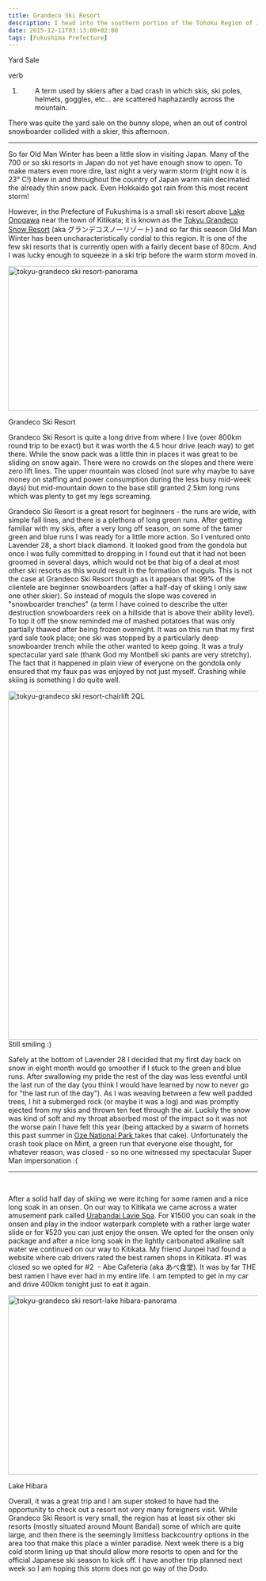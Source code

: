 ```yaml
---
title: Grandeco Ski Resort
description: I head into the southern portion of the Tohoku Region of Japan for some early season skiing and find a winter paradise...
date: 2015-12-11T03:13:00+02:00
tags: [Fukushima Prefecture]
---
```

<div class=“text-lg m-2”>
<p class="mb-2 font-semibold">Yard Sale</p>

<p class="mt-2 mb-2">verb</p>
<ol>
 	<li style="padding-left: 30px;">A term used by skiers after a bad crash in which skis, ski poles, helmets, goggles, etc... are scattered haphazardly across the mountain.</li>
</ol>
<p class="mt-2 mb-2">There was quite the yard sale on the bunny slope, when an out of control snowboarder collided with a skier, this afternoon.</p>

<hr />

<p class="mt-2 mb-2">So far Old Man Winter has been a little slow in visiting Japan. Many of the 700 or so ski resorts in Japan do not yet have enough snow to open. To make maters even more dire, last night a very warm storm (right now it is 23° C!) blew in and throughout the country of Japan warm rain decimated the already thin snow pack. Even Hokkaido got rain from this most recent storm!</p>

<p class="mt-2 mb-2">However, in the Prefecture of Fukushima is a small ski resort above <a href="https://www.google.com/maps/place/%E3%82%B0%E3%83%A9%E3%83%B3%E3%83%87%E3%82%B3%E3%82%B9%E3%83%8E%E3%83%BC%E3%83%AA%E3%82%BE%E3%83%BC%E3%83%88/@37.680376,140.1024098,13z/data=!4m2!3m1!1s0x0000000000000000:0xc988037d9e2c0412" target="_blank">Lake Onogawa</a> near the town of Kitikata; it is known as the <a href="https://www.grandeco.com/snow_resort/" target="_blank" rel="noopener noreferrer">Tokyu Grandeco Snow Resort</a> (aka グランデコスノーリゾート) and so far this season Old Man Winter has been uncharacteristically cordial to this region. It is one of the few ski resorts that is currently open with a fairly decent base of 80cm. And I was lucky enough to squeeze in a ski trip before the warm storm moved in.</p>

<a href="https://www.fallfishtenkara.com/wp-content/uploads/2015/12/tokyu-grandeco-ski-resort-panorama.jpg"><img class="wp-image-2481 size-large" src="https://www.fallfishtenkara.com/wp-content/uploads/2015/12/tokyu-grandeco-ski-resort-panorama-1024x318.jpg" alt="tokyu-grandeco ski resort-panorama" width="940" height="292" /></a> 
<p class="mt-2 mb-2">Grandeco Ski Resort</p>



<p class="mt-2 mb-2">Grandeco Ski Resort is quite a long drive from where I live (over 800km round trip to be exact) but it was worth the 4.5 hour drive (each way) to get there. While the snow pack was a little thin in places it was great to be sliding on snow again. There were no crowds on the slopes and there were zero lift lines. The upper mountain was closed (not sure why maybe to save money on staffing and power consumption during the less busy mid-week days) but mid-mountain down to the base still granted 2.5km long runs which was plenty to get my legs screaming.</p>



<p class="mt-2 mb-2">Grandeco Ski Resort is a great resort for beginners - the runs are wide, with simple fall lines, and there is a plethora of long green runs. After getting familiar with my skis, after a very long off season, on some of the tamer green and blue runs I was ready for a little more action. So I ventured onto Lavender 28, a short black diamond. It looked good from the gondola but once I was fully committed to dropping in I found out that it had not been groomed in several days, which would not be that big of a deal at most other ski resorts as this would result in the formation of moguls. This is not the case at Grandeco Ski Resort though as it appears that 99% of the clientele are beginner snowboarders (after a half-day of skiing I only saw one other skier). So instead of moguls the slope was covered in "snowboarder trenches" (a term I have coined to describe the utter destruction snowboarders reek on a hillside that is above their ability level). To top it off the snow reminded me of mashed potatoes that was only partially thawed after being frozen overnight. It was on this run that my first yard sale took place; one ski was stopped by a particularly deep snowboarder trench while the other wanted to keep going. It was a truly spectacular yard sale (thank God my Montbell ski pants are very stretchy). The fact that it happened in plain view of everyone on the gondola only ensured that my faux pas was enjoyed by not just myself. Crashing while skiing is something I do quite well.</p>

<a href="https://www.fallfishtenkara.com/wp-content/uploads/2015/12/tokyu-grandeco-ski-resort-chairlift-2QL.jpg"><img class="wp-image-2493 size-large" src="https://www.fallfishtenkara.com/wp-content/uploads/2015/12/tokyu-grandeco-ski-resort-chairlift-2QL-1024x768.jpg" alt="tokyu-grandeco ski resort-chairlift 2QL" width="940" height="705" /></a> Still smiling :)

<p class="mt-2 mb-2">Safely at the bottom of Lavender 28 I decided that my first day back on snow in eight month would go smoother if I stuck to the green and blue runs. After swallowing my pride the rest of the day was less eventful until the last run of the day (you think I would have learned by now to never go for "the last run of the day"). As I was weaving between a few well padded trees, I hit a submerged rock (or maybe it was a log) and was promptly ejected from my skis and thrown ten feet through the air. Luckily the snow was kind of soft and my throat absorbed most of the impact so it was not the worse pain I have felt this year (being attacked by a swarm of hornets this past summer in <a href="https://www.fallfishtenkara.com/oze-national-park/" target="_blank" rel="noopener noreferrer">Oze National Park </a>takes that cake). Unfortunately the crash took place on Mint, a green run that everyone else thought, for whatever reason, was closed - so no one witnessed my spectacular Super Man impersonation :(</p>

<hr />

&nbsp;

<p class="mt-2 mb-2">After a solid half day of skiing we were itching for some ramen and a nice long soak in an onsen. On our way to Kitikata we came across a water amusement park called <a href="https://www.laviespa.com/facility/greenfield.html" target="_blank" rel="noopener noreferrer">Urabandai Lavie Spa</a>. For ¥1500 you can soak in the onsen and play in the indoor waterpark complete with a rather large water slide or for ¥520 you can just enjoy the onsen. We opted for the onsen only package and after a nice long soak in the lightly carbonated alkaline salt water we continued on our way to Kitikata. My friend Junpei had found a website where cab drivers rated the best ramen shops in Kitikata. #1 was closed so we opted for #2  - Abe Cafeteria (aka あべ食堂). It was by far THE best ramen I have ever had in my entire life. I am tempted to get in my car and drive 400km tonight just to eat it again.</p>

<a href="https://www.fallfishtenkara.com/wp-content/uploads/2015/12/tokyu-grandeco-ski-resort-lake-hibara-panorama.jpg"><img class="wp-image-2480 size-large" src="https://www.fallfishtenkara.com/wp-content/uploads/2015/12/tokyu-grandeco-ski-resort-lake-hibara-panorama-1024x394.jpg" alt="tokyu-grandeco ski resort-lake hibara-panorama" width="940" height="362" /></a> <p class="mt-2 mb-2">Lake Hibara



<p class="mt-2 mb-2">Overall, it was a great trip and I am super stoked to have had the opportunity to check out a resort not very many foreigners visit. While Grandeco Ski Resort is very small, the region has at least six other ski resorts (mostly situated around Mount Bandai) some of which are quite large, and then there is the seemingly limitless backcountry options in the area too that make this place a winter paradise. Next week there is a big cold storm lining up that should allow more resorts to open and for the official Japanese ski season to kick off. I have another trip planned next week so I am hoping this storm does not go way of the Dodo.</p>

<img class="w-8/12 rounded-lg shadow-lg mx-auto" src="" alt="" />
</div>

